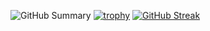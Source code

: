 ![GitHub Summary](https://github-profile-summary-cards.vercel.app/api/cards/profile-details?username=pablomaribondo&theme=dracula)
[![trophy](https://github-profile-trophy.vercel.app/?username=pablomaribondo&theme=dracula&column=7)](https://github.com/ryo-ma/github-profile-trophy)
[![GitHub Streak](https://github-readme-streak-stats.herokuapp.com?user=pablomaribondo&theme=dracula)](https://git.io/streak-stats)
